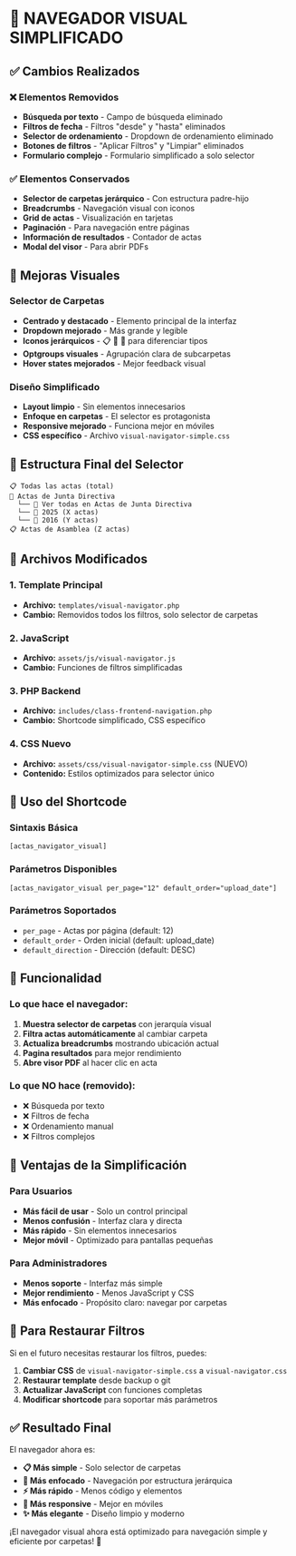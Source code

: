 # 🎯 NAVEGADOR VISUAL SIMPLIFICADO

## ✅ Cambios Realizados

### ❌ Elementos Removidos
- **Búsqueda por texto** - Campo de búsqueda eliminado
- **Filtros de fecha** - Filtros "desde" y "hasta" eliminados  
- **Selector de ordenamiento** - Dropdown de ordenamiento eliminado
- **Botones de filtros** - "Aplicar Filtros" y "Limpiar" eliminados
- **Formulario complejo** - Formulario simplificado a solo selector

### ✅ Elementos Conservados
- **Selector de carpetas jerárquico** - Con estructura padre-hijo
- **Breadcrumbs** - Navegación visual con iconos
- **Grid de actas** - Visualización en tarjetas
- **Paginación** - Para navegación entre páginas
- **Información de resultados** - Contador de actas
- **Modal del visor** - Para abrir PDFs

## 🎨 Mejoras Visuales

### Selector de Carpetas
- **Centrado y destacado** - Elemento principal de la interfaz
- **Dropdown mejorado** - Más grande y legible
- **Iconos jerárquicos** - 📋 📁 📄 para diferenciar tipos
- **Optgroups visuales** - Agrupación clara de subcarpetas
- **Hover states mejorados** - Mejor feedback visual

### Diseño Simplificado
- **Layout limpio** - Sin elementos innecesarios
- **Enfoque en carpetas** - El selector es protagonista
- **Responsive mejorado** - Funciona mejor en móviles
- **CSS específico** - Archivo `visual-navigator-simple.css`

## 📁 Estructura Final del Selector

```
📋 Todas las actas (total)
📁 Actas de Junta Directiva
  └── 📁 Ver todas en Actas de Junta Directiva
  └── 📄 2025 (X actas)
  └── 📄 2016 (Y actas)
📋 Actas de Asamblea (Z actas)
```

## 🔧 Archivos Modificados

### 1. **Template Principal**
- **Archivo:** `templates/visual-navigator.php`
- **Cambio:** Removidos todos los filtros, solo selector de carpetas

### 2. **JavaScript**
- **Archivo:** `assets/js/visual-navigator.js`
- **Cambio:** Funciones de filtros simplificadas

### 3. **PHP Backend**
- **Archivo:** `includes/class-frontend-navigation.php`
- **Cambio:** Shortcode simplificado, CSS específico

### 4. **CSS Nuevo**
- **Archivo:** `assets/css/visual-navigator-simple.css` (NUEVO)
- **Contenido:** Estilos optimizados para selector único

## 🚀 Uso del Shortcode

### Sintaxis Básica
```
[actas_navigator_visual]
```

### Parámetros Disponibles
```
[actas_navigator_visual per_page="12" default_order="upload_date"]
```

### Parámetros Soportados
- `per_page` - Actas por página (default: 12)
- `default_order` - Orden inicial (default: upload_date)  
- `default_direction` - Dirección (default: DESC)

## 🎯 Funcionalidad

### Lo que hace el navegador:
1. **Muestra selector de carpetas** con jerarquía visual
2. **Filtra actas automáticamente** al cambiar carpeta
3. **Actualiza breadcrumbs** mostrando ubicación actual
4. **Pagina resultados** para mejor rendimiento
5. **Abre visor PDF** al hacer clic en acta

### Lo que NO hace (removido):
- ❌ Búsqueda por texto
- ❌ Filtros de fecha
- ❌ Ordenamiento manual
- ❌ Filtros complejos

## 🎨 Ventajas de la Simplificación

### Para Usuarios
- **Más fácil de usar** - Solo un control principal
- **Menos confusión** - Interfaz clara y directa
- **Más rápido** - Sin elementos innecesarios
- **Mejor móvil** - Optimizado para pantallas pequeñas

### Para Administradores
- **Menos soporte** - Interfaz más simple
- **Mejor rendimiento** - Menos JavaScript y CSS
- **Más enfocado** - Propósito claro: navegar por carpetas

## 🔧 Para Restaurar Filtros

Si en el futuro necesitas restaurar los filtros, puedes:

1. **Cambiar CSS** de `visual-navigator-simple.css` a `visual-navigator.css`
2. **Restaurar template** desde backup o git
3. **Actualizar JavaScript** con funciones completas
4. **Modificar shortcode** para soportar más parámetros

## ✅ Resultado Final

El navegador ahora es:
- **📋 Más simple** - Solo selector de carpetas
- **🎯 Más enfocado** - Navegación por estructura jerárquica  
- **⚡ Más rápido** - Menos código y elementos
- **📱 Más responsive** - Mejor en móviles
- **✨ Más elegante** - Diseño limpio y moderno

¡El navegador visual ahora está optimizado para navegación simple y eficiente por carpetas! 🎉
